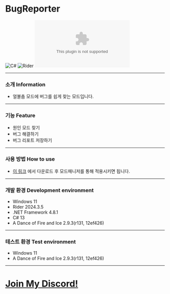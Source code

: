 # BugReporter
![C#](https://img.shields.io/badge/Lang-Csharp-c9c8e4.svg?&logo=csharp)
![Rider](https://img.shields.io/badge/IDE-Rider-c9c8e4.svg?&logo=rider)
![Download](https://img.shields.io/github/downloads/Jongye0l/BugReporter/BugReporter.zip)

---
### 소개 Information
* 얼불춤 모드에 버그를 쉽게 찾는 모드입니다.
---
### 기능 Feature
* 원인 모드 찾기
* 버그 해결하기
* 버그 리포트 저장하기
---
### 사용 방법 How to use
* [이 링크](https://github.com/Jongye0l/BugReporter/releases/latest) 에서 다운로드 후 모드매니저를 통해 적용시키면 됩니다.
---
### 개발 환경 Development environment
* Windows 11
* Rider 2024.3.5
* .NET Framework 4.8.1
* C# 13
* A Dance of Fire and Ice 2.9.3(r131, 12ef426)
---
### 테스트 환경 Test environment
* Windows 11
* A Dance of Fire and Ice 2.9.3(r131, 12ef426)
---
# [Join My Discord!](https://discord.jongyeol.kr)
